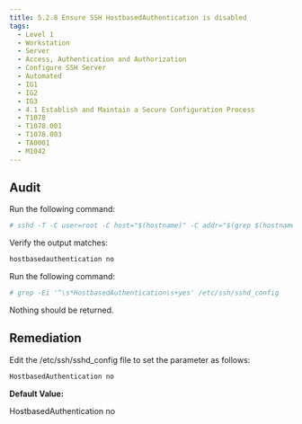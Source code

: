 ```yaml
---
title: 5.2.8 Ensure SSH HostbasedAuthentication is disabled
tags:
  - Level 1
  - Workstation
  - Server
  - Access, Authentication and Authorization
  - Configure SSH Server
  - Automated
  - IG1
  - IG2
  - IG3
  - 4.1 Establish and Maintain a Secure Configuration Process
  - T1078
  - T1078.001
  - T1078.003
  - TA0001
  - M1042
---
```



## Audit
Run the following command:
```bash
# sshd -T -C user=root -C host="$(hostname)" -C addr="$(grep $(hostname) /etc/hosts | awk '{print $1}')" | grep hostbasedauthentication
```

Verify the output matches:
```bash
hostbasedauthentication no
```

Run the following command:
```bash
# grep -Ei '^\s*HostbasedAuthentication\s+yes' /etc/ssh/sshd_config
```

Nothing should be returned.

## Remediation
Edit the /etc/ssh/sshd_config file to set the parameter as follows:
```bash
HostbasedAuthentication no
```

**Default Value:**

HostbasedAuthentication no
